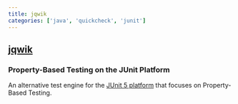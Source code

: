 ```yaml
---
title: jqwik
categories: ['java', 'quickcheck', 'junit']
---
```

## [jqwik](https://github.com/jlink/jqwik)

### Property-Based Testing on the JUnit Platform


An alternative test engine for the 
[JUnit 5 platform](https://junit.org/junit5/docs/current/user-guide/#launcher-api-engines-custom)
that focuses on Property-Based Testing.
